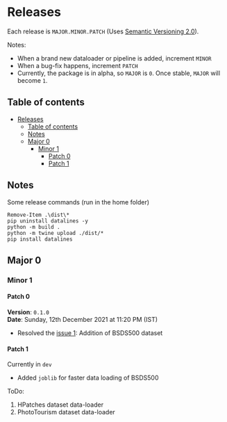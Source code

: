 # Releases

Each release is `MAJOR.MINOR.PATCH` (Uses [Semantic Versioning 2.0](https://semver.org/)).

Notes:

- When a brand new dataloader or pipeline is added, increment `MINOR`
- When a bug-fix happens, increment `PATCH`
- Currently, the package is in alpha, so `MAJOR` is `0`. Once stable, `MAJOR` will become `1`.

## Table of contents

- [Releases](#releases)
    - [Table of contents](#table-of-contents)
    - [Notes](#notes)
    - [Major 0](#major-0)
        - [Minor 1](#minor-1)
            - [Patch 0](#patch-0)
            - [Patch 1](#patch-1)

## Notes

Some release commands (run in the home folder)

```pwsh
Remove-Item .\dist\*
pip uninstall datalines -y
python -m build .
python -m twine upload ./dist/*
pip install datalines
```

## Major 0

### Minor 1

#### Patch 0

**Version**: `0.1.0` <br>
**Date**: Sunday, 12th December 2021 at 11:20 PM (IST)

- Resolved the [issue 1](https://github.com/TheProjectsGuy/DataLines/issues/1): Addition of BSDS500 dataset

#### Patch 1

Currently in `dev`

- Added `joblib` for faster data loading of BSDS500

ToDo:

1. HPatches dataset data-loader
2. PhotoTourism dataset data-loader
